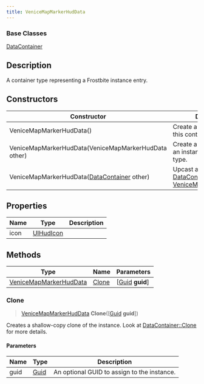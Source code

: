```yaml
---
title: VeniceMapMarkerHudData
---
```

### Base Classes

[DataContainer](/vext/ref/shared/class/datacontainer)

## Description

A container type representing a Frostbite instance entry.

## Constructors

| Constructor                                                                       | Description                                                                                                                         |
| --------------------------------------------------------------------------------- | ----------------------------------------------------------------------------------------------------------------------------------- |
| VeniceMapMarkerHudData()                                                          | Create a new instance of this container type.                                                                                       |
| VeniceMapMarkerHudData(VeniceMapMarkerHudData other)                              | Create a reference copy of an instance of the same type.                                                                            |
| VeniceMapMarkerHudData([DataContainer](/vext/ref/shared/class/datacontainer) other) | Upcast an instance of type [DataContainer](/vext/ref/shared/class/datacontainer) to [VeniceMapMarkerHudData](/vext/ref/fb/venicemapmarkerhuddata/). |

## Properties

| Name | Type                   | Description |
| ---- | ---------------------- | ----------- |
| icon | [UIHudIcon](/vext/ref/fb/uihudicon/) |             |

## Methods

| Type                                             | Name            | Parameters                                     |
| ------------------------------------------------ | --------------- | ---------------------------------------------- |
| [VeniceMapMarkerHudData](/vext/ref/fb/venicemapmarkerhuddata/) | [Clone](#clone) | \[[Guid](/vext/ref/shared/class/guid) **guid**\] |

### Clone

> [VeniceMapMarkerHudData](/vext/ref/fb/venicemapmarkerhuddata/) **Clone**(\[[Guid](/vext/ref/shared/class/guid) **guid**\])

Creates a shallow-copy clone of the instance. Look at [DataContainer::Clone](/vext/ref/shared/class/datacontainer#clone) for more details.

#### Parameters

| Name | Type         | Description                                 |
| ---- | ------------ | ------------------------------------------- |
| guid | [Guid](/vext/ref/shared/class/guid/) | An optional GUID to assign to the instance. |
